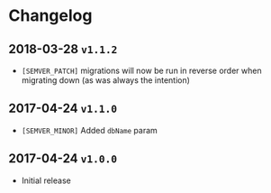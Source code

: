 # Changelog

## 2018-03-28 `v1.1.2`
* `[SEMVER_PATCH]` migrations will now be run in reverse order when migrating down (as was always the intention)

## 2017-04-24 `v1.1.0`
* `[SEMVER_MINOR]` Added `dbName` param

## 2017-04-24 `v1.0.0`
* Initial release
